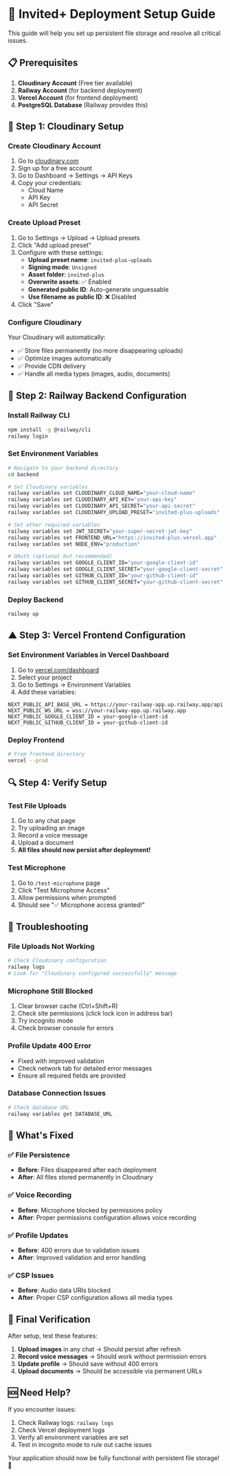 # 🚀 Invited+ Deployment Setup Guide

This guide will help you set up persistent file storage and resolve all critical issues.

## 📋 Prerequisites

1. **Cloudinary Account** (Free tier available)
2. **Railway Account** (for backend deployment)
3. **Vercel Account** (for frontend deployment)
4. **PostgreSQL Database** (Railway provides this)

## 🔧 Step 1: Cloudinary Setup

### Create Cloudinary Account
1. Go to [cloudinary.com](https://cloudinary.com)
2. Sign up for a free account
3. Go to Dashboard → Settings → API Keys
4. Copy your credentials:
   - Cloud Name
   - API Key
   - API Secret

### Create Upload Preset
1. Go to Settings → Upload → Upload presets
2. Click "Add upload preset"
3. Configure with these settings:
   - **Upload preset name**: `invited-plus-uploads`
   - **Signing mode**: `Unsigned`
   - **Asset folder**: `invited-plus`
   - **Overwrite assets**: ✅ Enabled
   - **Generated public ID**: Auto-generate unguessable
   - **Use filename as public ID**: ❌ Disabled
4. Click "Save"

### Configure Cloudinary
Your Cloudinary will automatically:
- ✅ Store files permanently (no more disappearing uploads)
- ✅ Optimize images automatically
- ✅ Provide CDN delivery
- ✅ Handle all media types (images, audio, documents)

## 🚂 Step 2: Railway Backend Configuration

### Install Railway CLI
```bash
npm install -g @railway/cli
railway login
```

### Set Environment Variables
```bash
# Navigate to your backend directory
cd backend

# Set Cloudinary variables
railway variables set CLOUDINARY_CLOUD_NAME="your-cloud-name"
railway variables set CLOUDINARY_API_KEY="your-api-key"
railway variables set CLOUDINARY_API_SECRET="your-api-secret"
railway variables set CLOUDINARY_UPLOAD_PRESET="invited-plus-uploads"

# Set other required variables
railway variables set JWT_SECRET="your-super-secret-jwt-key"
railway variables set FRONTEND_URL="https://invited-plus.vercel.app"
railway variables set NODE_ENV="production"

# OAuth (optional but recommended)
railway variables set GOOGLE_CLIENT_ID="your-google-client-id"
railway variables set GOOGLE_CLIENT_SECRET="your-google-client-secret"
railway variables set GITHUB_CLIENT_ID="your-github-client-id"
railway variables set GITHUB_CLIENT_SECRET="your-github-client-secret"
```

### Deploy Backend
```bash
railway up
```

## ▲ Step 3: Vercel Frontend Configuration

### Set Environment Variables in Vercel Dashboard
1. Go to [vercel.com/dashboard](https://vercel.com/dashboard)
2. Select your project
3. Go to Settings → Environment Variables
4. Add these variables:

```
NEXT_PUBLIC_API_BASE_URL = https://your-railway-app.up.railway.app/api
NEXT_PUBLIC_WS_URL = wss://your-railway-app.up.railway.app
NEXT_PUBLIC_GOOGLE_CLIENT_ID = your-google-client-id
NEXT_PUBLIC_GITHUB_CLIENT_ID = your-github-client-id
```

### Deploy Frontend
```bash
# From frontend directory
vercel --prod
```

## 🔍 Step 4: Verify Setup

### Test File Uploads
1. Go to any chat page
2. Try uploading an image
3. Record a voice message
4. Upload a document
5. **All files should now persist after deployment!**

### Test Microphone
1. Go to `/test-microphone` page
2. Click "Test Microphone Access"
3. Allow permissions when prompted
4. Should see "✅ Microphone access granted!"

## 🐛 Troubleshooting

### File Uploads Not Working
```bash
# Check Cloudinary configuration
railway logs
# Look for "Cloudinary configured successfully" message
```

### Microphone Still Blocked
1. Clear browser cache (Ctrl+Shift+R)
2. Check site permissions (click lock icon in address bar)
3. Try incognito mode
4. Check browser console for errors

### Profile Update 400 Error
- Fixed with improved validation
- Check network tab for detailed error messages
- Ensure all required fields are provided

### Database Connection Issues
```bash
# Check database URL
railway variables get DATABASE_URL
```

## 📱 What's Fixed

### ✅ File Persistence
- **Before**: Files disappeared after each deployment
- **After**: All files stored permanently in Cloudinary

### ✅ Voice Recording
- **Before**: Microphone blocked by permissions policy
- **After**: Proper permissions configuration allows voice recording

### ✅ Profile Updates
- **Before**: 400 errors due to validation issues
- **After**: Improved validation and error handling

### ✅ CSP Issues
- **Before**: Audio data URIs blocked
- **After**: Proper CSP configuration allows all media types

## 🎯 Final Verification

After setup, test these features:
1. **Upload images** in any chat → Should persist after refresh
2. **Record voice messages** → Should work without permission errors
3. **Update profile** → Should save without 400 errors
4. **Upload documents** → Should be accessible via permanent URLs

## 🆘 Need Help?

If you encounter issues:
1. Check Railway logs: `railway logs`
2. Check Vercel deployment logs
3. Verify all environment variables are set
4. Test in incognito mode to rule out cache issues

Your application should now be fully functional with persistent file storage! 🎉

